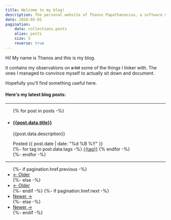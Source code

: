```yaml
---
title: Welcome to my blog!
description: The personal website of Thanos Papathanasiou, a software developer specialising in the microsoft stack.
date: 2020-05-01
pagination: 
    data: collections.posts
    alias: posts
    size: 5
    reverse: true
---
```


Hi! My name is Thanos and this is my blog.

It contains my observations on ~~a lot~~ some of the things I tinker with. The ones I managed to convince myself to actually sit down and document.

Hopefully you'll find something useful here.

#### Here's my latest blog posts:
<hr>

<ul class="list-group list-group-flush">
{% for post in posts -%}
    <li class="list-group-item">
        <h4><a href={{post.url}}>{{post.data.title}}</a></h4>
        <p>{{post.data.description}}</p>
        <div>
            <span class="badge badge-secondary">Posted {{ post.date | date: "%d %B %Y" }}</span>
            <div class="float-right">
                {%- for tag in post.data.tags -%}
                <a href="/tags/{{tag | url_encode }}" class="badge badge-pill badge-info">{{tag}}</a>
                {% endfor -%}
            </div>
        </div>
    </li>
{%- endfor -%}
</ul>

<hr>

<ul class="pagination justify-content-center mb-4">
    {%- if pagination.href.previous -%}
    <li class="page-item">
        <a class="page-link" href="{{pagination.href.previous}}">← Older</a>
    </li>
    {%- else -%}
    <li class="page-item disabled">
        <a class="page-link" href="#">← Older</a>
    </li>
    {%- endif -%}
    {%- if pagination.href.next -%}
    <li class="page-item">
        <a class="page-link" href="{{pagination.href.next}}">Newer →</a>
    </li>
    {%- else -%}
    <li class="page-item disabled">    
        <a class="page-link" href="#">Newer →</a>
    </li>
    {%- endif -%}
</ul>
